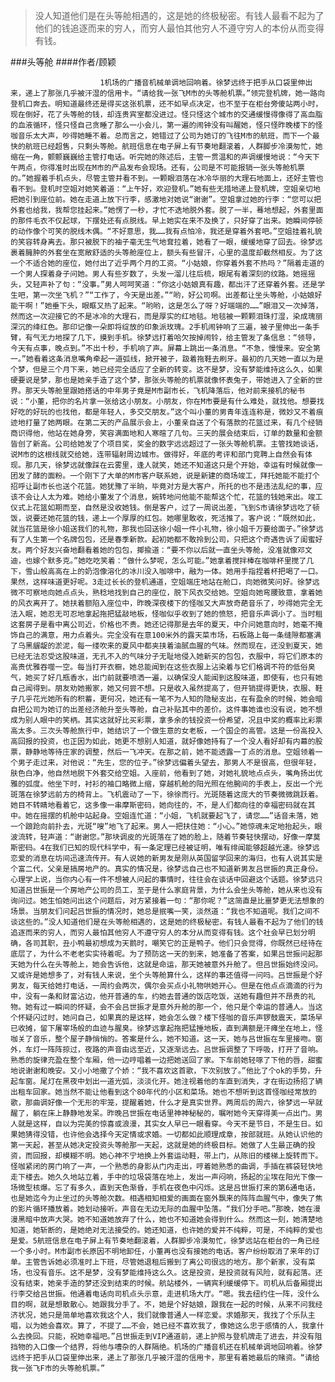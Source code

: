 > 没人知道他们是在头等舱相遇的，这是她的终极秘密。有钱人最看不起为了他们的钱追逐而来的穷人，而穷人最怕其他穷人不遵守穷人的本份从而变得有钱。

###头等舱
####作者/顾颖

						1机场的广播音机械单调地回响着。徐梦远终于把手从口袋里伸出来，递上了那张几乎被汗湿的信用卡。“请给我一张飞M市的头等舱机票。”领完登机牌，她一路向登机口奔去。明知道最终还是得买这张机票，还不如早点决定，也不至于在柜台旁傻站两小时，现在倒好，花了头等舱的钱，却连贵宾室都没进过。怪只怪这个城市的交通缓慢得像得了高血脂的血液循环，怪只怪自己贪睡了那么一小会儿，第一遍的闹钟没有叫醒她，怪只怪昨晚楼下的怪咖音乐太大声，吵得她睡不着。总而言之，她错过了公司为她订的飞往M市的航班，而下一个最快的航班已经超售，只剩头等舱。航班信息在电子屏上有节奏地翻滚着，人群脚步冷漠匆忙，她缩在一角，颤颤巍巍给主管打电话。听完她的陈述后，主管一贯温和的声调缓慢地说：“今天下午两点，你得准时出现在M市的产品发布会现场。还有，公司是不可能报销一张头等舱机票的。”她握着手机点头，尽管主管并看不到。一颗眼泪落在冰冷华丽的大理石地面上，还好主管也看不到。登机时空姐对她笑着道：“上午好，欢迎登机。”她有些无措地递上登机牌，空姐亲切地把她引到座位前。她在走道上放下行李，感激地对她说“谢谢”。空姐拿过她的行李：“您可以把外套也给我，我帮您挂起来。”她愣了一秒，才忙不迭地脱外套。脱了一半，蓦地想起，外套里面的那件毛衣不仅起球，下摆处还有点脱线。早上她实在来不及换了，只好穿了出来。她瞬间停顿的动作像个可笑的脱线木偶。“不好意思，我……我有点怕冷，我还是穿着外套吧。”空姐挂着礼貌的笑容转身离去。那只被脱下的袖子毫无生气地耷拉着，她看了一眼，缓缓地穿了回去。徐梦远裹着臃肿的外套坐在宽敞舒适的头等舱座位上，额头有些冒汗，心里的温度却截然相反。为了这一个不适合她的座位，她付出了近乎两个月的工资。“小姑娘，你穿着外套不热吗？”隔着走道的一个男人探着身子问她。男人有些岁数了，头发一溜儿往后梳，眼尾有着深刻的纹路。她摇摇头，又轻声补了句：“没事。”男人呵呵笑道：“你这小姑娘真有趣，都出汗了还穿着外套。还是学生吧，第一次坐飞机？”“工作了，今天是出差。”“哟，好公司啊。出差都让坐头等舱，小姑娘好能干啊！”她垂下头，眼眶又热了起来。“哟哟，这是怎么了呀？好端端的……”眼泪又一次掉落，然而这一次迎接它的不是冰冷的大理石，而是厚实的红地毯。地毯被一颗颗泪珠打湿，染成瑰丽深沉的绛红色。那印记像一朵即将绽放的印象派玫瑰。2手机闹钟响了三遍，被子里伸出一条手臂，有气无力地探了几下，摸到手机。徐梦远打着哈欠按掉闹铃，给主管发了条信息：“领导，今天有点事，晚点到。”不出十秒，手机响了声。屏幕上跳出一条消息。“不急，慢慢来。安全第一。”她看着这条消息嘴角牵起一道弧线，掀开被子，趿着拖鞋去刷牙。最初的几天她一直以为是个梦，但是三个月下来，她已经完全适应了全新的转变。这不是梦，没有梦能维持这么久，如果硬要说是梦，那也是她亲手造了这个梦，那张头等舱的机票就像怀表兔子，带她进入了全新的世界。那天头等舱里跟她搭话的中年男子竟是M市副市长，飞机降落后，他对前来接机的秘书说：“小董，把你的名片拿一张给这小朋友。小朋友，你在M市要是有什么难处，就找他。想要找好吃的好玩的也找他，都是年轻人，多交交朋友。”这个叫小董的男青年连连称是，微妙又不着痕迹地打量了她两眼。在第二天的产品展示会上，小董亲自送了个有落款的花篮过来，有几个经销商识得他，他站在她身旁，笑容满面地和人寒暄了几句。三天的展会结束后，订单的数量和金额皆创了新高。公司给她发了个项目奖，奖金的数字远远超过了一张头等舱机票。主管找她谈话，说M市的这根线就交给她，连带辐射周边城市。做得好，年底的考评和部门竞聘上自然会有体现。那几天，徐梦远就像踩在云雾里，逢人就笑，她还不知道这只是个开始，幸运有时候就像一团发了酵的面粉。一个刚下了大单的M市客户联系她，说是新建的商场竣工，拜托她能不能打个招呼让副市长也送个花篮。她犹豫了半晌，毕竟对方是大客户，所托的也不是违法乱纪的事，应该不会让人太为难。她给小董发了个消息，婉转地问他能不能帮这个忙，花篮的钱她来出。竣工仪式上花篮如期而至，自然是没收她钱。倒是客户，过了一周说出差，飞到S市请徐梦远吃了顿饭，说要还她花篮的钱，递上一个厚厚的红包。她哪里敢收，死活推了。客户说：“既然如此，就当花篮是徐小姐送我们的礼物，那我也回送徐小姐一件小礼物，徐小姐千万要给面子。”徐梦远有了人生第一个名牌包包，还是春季新款。起初她都不敢拎到公司，只把这个奇遇告诉了闺蜜好友。两个好友兴奋地翻看着她的包包，揶揄道：“要不你以后就一直坐头等舱，没准就像邓文迪，也嫁个默多克。”她吃吃笑着：“做什么梦呢，怎么可能。”她拿着搅拌棒在咖啡杯里搅了几下，雪山般高高在上的奶泡像溶化的冰川没入咖啡中，融为一体。她用手指捏着杯把喝了一口。果然，这样味道更好呢。3走过长长的登机通道，空姐端庄地站在舱口，向她微笑问好。徐梦远微不可察地向她点点头，熟稔地找到自己的座位，脱下风衣交给她。空姐向她弯腰致意，拿着她的风衣离开了。她扶着额陷入座位中，昨晚深夜楼下的怪咖又大声放奇葩音乐了，吵得她完全无法入眠，她忍无可忍地拿起拖把猛敲地板，怪咖似乎收到了她的愤怒，把音乐声调小了。当时租这套房子是看中离公司近，价格也不贵。她还记得那是去年的夏天，中介问她意向时，她毫不掩饰自己的满意，用力点着头。完全没有在意100米外的露天菜市场，石板路上每一条缝隙都塞满了乌黑龌龊的淤泥，每一缕吹来的夏风中都夹挟着油腻血腥的气味。然而现在，还没到夏天，她已经无法忍受这股味道，无孔不入的气味分子无耻地侵入她新买的包包，衣服中，将它们原本的高贵优雅吞噬一空。每当打开衣橱，她总能闻到在这些衣服上沾染着与它们格调不符的低俗臭气，她买了好几瓶香水，出门前就要喷洒一遍，以确保没人能闻到这股味道，即使有，也只有她自己闻得到。朋友劝她搬家，她又何尝不想。只是收入虽然提高了，但开销提得更快，衣服、鞋子几乎花光她所有的积蓄，更何况，她还有一笔不为人知的隐秘支出，在有盈余的时候，她会暗自把公司为她订的出差经济舱升至头等舱，自己补贴其中的差价。这件事她谁也没有说，她不想成为别人眼中的笑柄。其实这就好比买彩票，拿多余的钱投资一份希望，况且中奖的概率比彩票高太多。三次头等舱旅行中，她结识了一个做生意的女老板，一个国企的高管。这是一份高投入高回报的投资，也正因为如此，她更不想别人知道，就好像她持有了一个没人看好却有内幕的股票，静静地等待庄家的调整，然后一飞冲天。在那之前，她不能透露一丁点的消息。空姐领着一个男子走过来，对他说：“先生，您的位子。”徐梦远偏着头望去，那男人不是很高，但很年轻，肤色白净，他自然地脱下外套交给空姐。入座前，他看到了她，对她礼貌地点点头，嘴角扬出优雅的弧度。他坐下时，衬衫的袖口略微上缩，穿越机舱的阳光照在他腕间的手表上，反出一个光斑落在徐梦远前方的椅背上。飞机震动了一下，徐徐而行。光斑随着这庞大的节奏微微跳跃着。她目不转睛地看着它，这多像一串摩斯密码，她向往的，不，是人们都向往的幸福密码就在其中。她在摇摆的机舱中站起身。空姐连忙道：“小姐，飞机就要起飞了，请您……”话音未落，她一个踉跄向前扑去，光斑“嗖”地飞了起来。男人一把扶住她：“小心。”她惊魂未定地抬起头，眼波流转，轻声道：“谢谢您。”那块调皮的光斑落在了她的脸上，随着节奏轻快摆动，好像一摩莫斯密码。4在我们已知的现代科学中，有一条定理已经被证明，唯有绯闻能够超越光速。徐梦远恋爱的消息在坊间迅速流传开。有人说她的新男友是刚从英国留学回来的海归，也有人说其实是个富二代，父亲是搞房地产的。真实的情况是，徐梦远自己也不知道新男友吕世振的真正身份。心理学上说，当你内心有一件不想被人问起的事情时，往往会在谈话中回避这个话题。徐梦远只知道吕世振是一个房地产公司的员工，至于是什么家庭背景，为什么会坐头等舱，她从来也没有询问过。她生怕她问出这个问题后，对方紧接着一句：“那你呢？”这简直是比噩梦更无法想象的场景。当朋友们问起吕世振的情况时，她总是抿嘴一笑，淡然道：“我也不知道呢。我们之间不谈这些的。”没人知道他们是在头等舱相遇的，这是她的终极秘密。有钱人最看不起为了他们的钱追逐而来的穷人，而穷人最怕其他穷人不遵守穷人的本分从而变得有钱。这个社会早已划分明确，各司其职，丑小鸭最初想成为天鹅时，嘲笑它的正是鸭子。他们只会觉得，你既然已经待在底层了，为什么不老老实实待着呢。为了预防这一天的到来，她准备了答案，如果吕世振问起那天她为什么在头等舱上，她会告诉他，这就是命运，那天她被意外升舱了。但吕世振始终没问。又或许是她想多了，对有钱人来说，坐个头等舱算什么，这样的事还值得一问吗。吕世振是个好男友，每天给她打电话，一周约会两次，偶尔会买点小礼物哄她开心。但是在他点点滴滴的行为中，没有一条和财富沾边，他开普通的车，约她去普通的饭店吃饭，送她有趣但并不昂贵的礼物。她有过一瞬间的怀疑，会不会吕世振才是意外升舱的那一个，他只是个幸运的普通人。当这个怀疑闪过时，她问自己，如果真的是这样，她会怎么做？楼下怪咖的音乐声锣鼓震天，菜场早已收摊，留下屠宰场般的血迹与腥臭。徐梦远拿起拖把猛捶地板，直到满额是汗瘫坐在地上，怪咖关了音乐，整个屋子静悄悄的。答案是什么，她不知道。这一天，她与吕世振在车里接吻。窗外，车灯一阵阵掠过，夜路的声音由远至近，又逐渐远去。吕世振调整了下呼吸，打开了音响。熟悉的旋律充盈在整个车厢，他一边哼唱着一边把她送回了家。下车前她轻啄了下他的唇，甜蜜地说谢谢和晚安。又小小地撒了个娇：“我不喜欢这首歌，下次别放了。”他比了个ok的手势，升起车窗。尾灯在黑夜中划出一道光弧，淡淡化开。她注视着他的车直到消失，才在街边扬招了辆出租车回家。她当然不能让他看到这个80年代的小区和菜场。她也不想听到这首怪咖经常放的歌，那曲调好像一个无形的牢笼，提醒着她，什么才是真实世界。两周后的周六，徐梦远一早就醒了，躺在床上静静地发呆。昨晚吕世振在电话里神神秘秘的，嘱咐她今天穿得美一点出门。男人就是这样，自以为完美的惊喜或浪漫，其实女人早已一眼看穿。今天不是节日，不是生日。如果她猜得没错，也许他会选择今天定情或求婚。一切都如此顺理成章，按部就班。从她认识他的第一天起，甚至从她决定投资头等舱那一天起，这就是她的终极目标。她做了人生最正确的投资，而回报，却模糊不明。她心神不宁地换上外套运动鞋，带上门，从陈旧的楼梯上旋转而下。怪咖紧闭的房门响了一声，一个熟悉的身影从门内走出，哼着她熟悉的曲调，手插在裤袋轻快地走下楼去。她久久地站立着，手中的垃圾袋落在地上，发出一声闷响，扬起的尘埃在阳光下像一场微型核爆。忘了有多久，直到天色渐昏，手机在夜色中闪烁。这是吕世振打来的第6通电话，也是她迄今为止坐过的头等舱次数。相遇相知相爱的画面在窗外飘来的阵阵血腥气中，像失了焦的影片循环播放着。她划动接听。声音在无边无际的血腥中坠落。“我们分手吧。”那晚，她在漫漫黑暗中放声大哭。她不知道她放弃了什么，她也不知道她会得到什么。然而这一刻，她清楚地知道，她斩断的，是她绝对无法接受的。她还知道，也许她的爱并不纯粹，可是，不纯粹的爱也是爱。5航班信息在电子屏上有节奏地翻滚着，人群脚步冷漠匆忙，徐梦远站在柜台的一角已经一个多小时。M市副市长原因不明地卸任，小董再也没有接她的电话。客户纷纷取消了来年的订单。主管告诉她必须准时上下班，尽管她退租后搬到了离公司很远的地方。那个新家，没有菜场，也没有音乐。这不是梦，没有梦能维持这么久。这是投资，是投资就有风险，就有起落。还没有结束，她亲手造的梦还没到结束的时候。航站楼外，一辆宾利缓缓停下。司机从后备厢提出行李交给吕世振。他通着电话向司机点头示意，走进机场大厅。“嗯。我去纽约住一阵，没什么目的啊，就是想散散心。她跟我分手了。不，她是个好姑娘，跟我在一起的时候，从来不问我经济状况，她只是简单地喜欢我这个人，我们就像普通人一样恋爱。求婚那天，我找了个乐队主唱，以为她会喜欢。算了，不提了……不会，她已经不喜欢我了，像她这么忠于感情的人，我拿什么去挽回。只能，祝她幸福吧。”吕世振走到VIP通道前，递上护照与登机牌走了进去，并没有阻挡物的入口像一个结界，将他与嘈杂的人群隔绝。机场的广播音机还在机械单调地回响着。徐梦远终于把手从口袋里伸出来，递上了那张几乎被汗湿的信用卡，那里有着她最后的赌资。“请给我一张飞F市的头等舱机票。”			  		